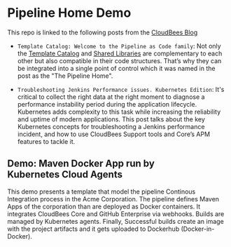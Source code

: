 # Pipeline Home Demo

This repo is linked to the following posts from the [CloudBees Blog](https://www.cloudbees.com/blog)

* `Template Catalog: Welcome to the Pipeline as Code family`: Not only the [Template Catalog](https://docs.cloudbees.com/docs/admin-resources/latest/pipeline-templates-user-guide/setting-up-a-pipeline-template-catalog) and [Shared Libraries](https://jenkins.io/doc/book/pipeline/shared-libraries/) are complementary to each other but also compatible in their code structures. That’s why they can be integrated into a single point of control which it was named in the post as the "The Pipeline Home".

* `Troubleshooting Jenkins Performance issues. Kubernetes Edition`: It's critical to collect the right data at the right moment to diagnose a performance instability period during the application lifecycle. Kubernetes adds complexity to this task while increasing the reliability and uptime of modern applications. This post talks about the key Kubernetes concepts for troubleshooting a Jenkins performance incident, and how to use CloudBees Support tools and Core’s APM features to tackle it.

## Demo: Maven Docker App run by Kubernetes Cloud Agents

This demo presents a template that model the pipeline Continous Integration process in the Acme Corporation.  The pipeline defines Maven Apps of the corporation than are deployed as Docker containers. It integrates CloudBees Core and GitHub Enterprise via webhooks. Builds are managed by Kubernetes agents. Finally, Successful builds create an image with the project artifacts and it gets uploaded to Dockerhub (Docker-in-Docker).